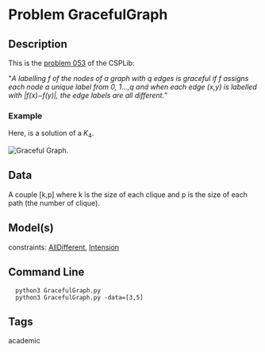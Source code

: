 # Problem GracefulGraph
## Description
This is the [problem 053](https://www.csplib.org/Problems/prob053/) of the CSPLib:

"*A labelling f of the nodes of a graph with q edges is graceful if f assigns each node a unique label from 0, 1...,q
and when each edge (x,y) is labelled with |f(x)−f(y)|, the edge labels are all different.*"


### Example
Here, is a solution of a $K_4$.

![Graceful Graph](/assets/figures/gracefulgraph.png).



## Data
A couple [k,p] where k is the size of each clique and p is the size of each path (the number of clique).

## Model(s)
  constraints: [AllDifferent](http://pycsp.org/documentation/constraints/AllDifferent), [Intension](http://pycsp.org/documentation/constraints/Intension)

## Command Line


```shell
  python3 GracefulGraph.py
  python3 GracefulGraph.py -data=[3,5]
 ```
## Tags
 academic
